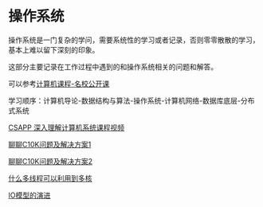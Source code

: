# 操作系统

操作系统是一门复杂的学问，需要系统性的学习或者记录，否则零零散散的学习，基本上难以留下深刻的印象。

这部分主要记录在工作过程中遇到的和操作系统相关的问题和解答。

可以参考[计算机课程-名校公开课](https://github.com/conanhujinming/comments-for-awesome-courses?utm_source=gold_browser_extension)

学习顺序：计算机导论-数据结构与算法-操作系统-计算机网络-数据库底层-分布式系统

[CSAPP 深入理解计算机系统课程视频](https://www.bilibili.com/video/BV1iW411d7hd?from=search&seid=11952614108851410743)

[聊聊C10K问题及解决方案1](https://cloud.tencent.com/developer/article/1031629)

[聊聊C10K问题及解决方案2](https://www.jianshu.com/p/ba7fa25d3590)

[什么多线程可以利用到多核](https://blog.csdn.net/cpxsxn/article/details/106101531)

[IO模型的演进](https://waylau.gitbooks.io/essential-java/content/docs/io-model.html)
